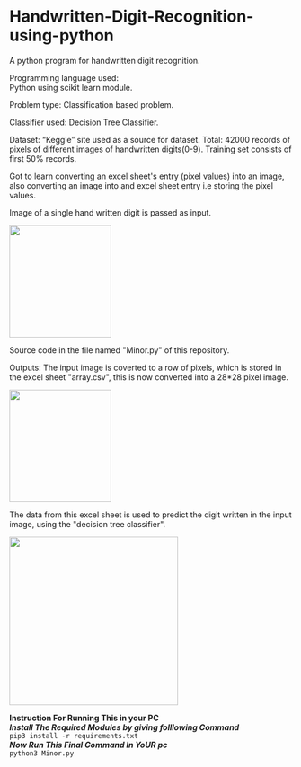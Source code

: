 # Handwritten-Digit-Recognition-using-python
A python program for handwritten digit recognition.

Programming language used:  
Python using scikit learn module. 

Problem type: 
Classification based problem. 

Classifier used: 
Decision Tree Classifier. 

Dataset: 
“Keggle” site used as a source for dataset.
Total: 42000 records of pixels of different images of handwritten digits(0-9). 
Training set consists of first 50% records. 

Got to learn converting an excel sheet's entry (pixel values) into an image, also converting an image into and excel sheet entry i.e storing the pixel values. 

Image of a single hand written digit is passed as input.

<img src='https://github.com/sonalisaraswat/Digit-Recognition-using-python/blob/master/aa.jpg' width="60%" height="200">

Source code in the file named "Minor.py" of this repository.

Outputs:
The input image is coverted to a row of pixels, which is stored in the excel sheet "array.csv", this is now converted into a 28*28 pixel image.

<img src = "https://github.com/sonalisaraswat/Digit-Recognition-using-python/blob/master/Figure_1.png" width="60%" height ="200">

The data from this excel sheet is used to predict the digit written in the input image, using the "decision tree classifier".

<img src="https://github.com/sonalisaraswat/Digit-Recognition-using-python/blob/master/Capture.PNG" width="300">

**Instruction For Running This in your PC**<br>
***Install The Required Modules by giving folllowing Command***<br>
```pip3 install -r requirements.txt```<br>
***Now Run This Final Command In YoUR pc***<br>
```python3 Minor.py```<br>